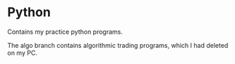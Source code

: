 # Python
Contains my practice python programs.

The algo branch contains algorithmic trading programs, which I had deleted on my PC.
